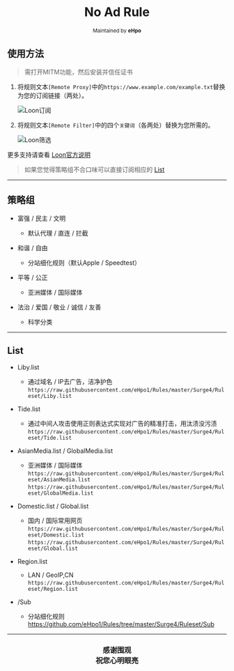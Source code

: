 <h1 align="center">
No Ad Rule
</h1>
<p align="center">
<sup>
Maintained by <b>eHpo</b>
</sup>
</p>


## 使用方法

>需打开MITM功能，然后安装并信任证书

1. 将规则文本`[Remote Proxy]`中的`https://www.example.com/example.txt`替换为您的订阅链接（两处）。
 
   ![Loon订阅](https://github.com/eHpo1/Rules/raw/master/.img/loondy.JPG)

2. 将规则文本`[Remote Filter]`中的四个`关键词`（各两处）替换为您所需的。

   ![Loon筛选](https://github.com/eHpo1/Rules/raw/master/.img/loonsx.JPG)


更多支持请查看 [Loon官方说明](https://github.com/Loon0x00/LoonManual)

>如果您觉得策略组不合口味可以直接订阅相应的 [List](#List)

-------

## 策略组

* 富强 / 民主 / 文明
    * 默认代理 / 直连 / 拦截

* 和谐 / 自由
    * 分站细化规则（默认Apple / Speedtest）

* 平等 / 公正
    * 亚洲媒体 / 国际媒体

* 法治 / 爱国 / 敬业 / 诚信 / 友善
    * 科学分类

-------

## List

* Liby.list
    * 通过域名 / IP去广告，洁净护色  
	  `https://raw.githubusercontent.com/eHpo1/Rules/master/Surge4/Ruleset/Liby.list`  

* Tide.list
    * 通过中间人攻击使用正则表达式实现对广告的精准打击，用汰渍没污渍  
	  `https://raw.githubusercontent.com/eHpo1/Rules/master/Surge4/Ruleset/Tide.list`  

* AsianMedia.list / GlobalMedia.list
    * 亚洲媒体 / 国际媒体  
	  `https://raw.githubusercontent.com/eHpo1/Rules/master/Surge4/Ruleset/AsianMedia.list`  
	  `https://raw.githubusercontent.com/eHpo1/Rules/master/Surge4/Ruleset/GlobalMedia.list`  

* Domestic.list / Global.list
    * 国内 / 国际常用网页  
	  `https://raw.githubusercontent.com/eHpo1/Rules/master/Surge4/Ruleset/Domestic.list`  
	  `https://raw.githubusercontent.com/eHpo1/Rules/master/Surge4/Ruleset/Global.list`  

* Region.list
	* LAN / GeoIP,CN  
	  `https://raw.githubusercontent.com/eHpo1/Rules/master/Surge4/Ruleset/Region.list`  

* /Sub
    * 分站细化规则  
	  https://github.com/eHpo1/Rules/tree/master/Surge4/Ruleset/Sub  

-------

<h3 align="center">
<p>感谢围观
<br>祝您心明眼亮</b>
</p>
</h3>
